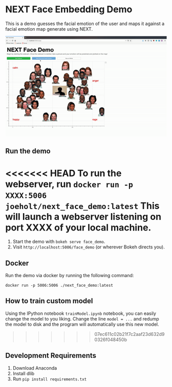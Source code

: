 # NEXT Face Embedding Demo

This is a demo guesses the facial emotion of the user and maps it against a facial emotion map generate using NEXT.

![NEXT Demo Video](vids/next_face_demo.gif)

## Run the demo

<<<<<<< HEAD
To run the webserver, run
`docker run -p XXXX:5006 joeholt/next_face_demo:latest`
This will launch a webserver listening on port XXXX of your local machine.
=======
1. Start the demo with `bokeh serve face_demo`.
2. Visit `http://localhost:5006/face_demo` (or wherever Bokeh directs you).

## Docker

Run the demo via docker by running the following command:

``` shell
docker run -p 5006:5006 ./next_face_demo:latest
```

## How to train custom model
Using the IPython notebook `trainModel.ipynb` notebook, you can easily change the model to you liking. Change the line `model = ...` and redump the model to disk and the program will automatically use this new model.
>>>>>>> 07ec611c02b21f7c2aaf23d632d90326f048450b

## Development Requirements

1. Download Anaconda
2. Install dlib
3. Run `pip install requirements.txt`
